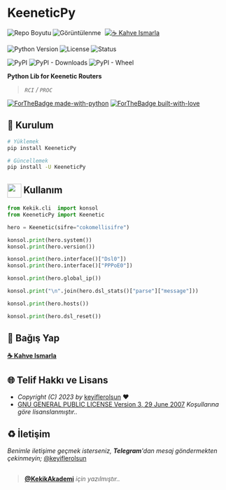 # KeeneticPy

![Repo Boyutu](https://img.shields.io/github/repo-size/keyiflerolsun/KeeneticPy?logo=git&logoColor=white)
![Görüntülenme](https://hits.seeyoufarm.com/api/count/incr/badge.svg?url=https://github.com/keyiflerolsun/KeeneticPy&title=Görüntülenme)
<a href="https://KekikAkademi.org/Kahve" target="_blank"><img src="https://img.shields.io/badge/☕️-Kahve Ismarla-ffdd00" title="☕️ Kahve Ismarla" style="padding-left:5px;"></a>

![Python Version](https://img.shields.io/pypi/pyversions/KeeneticPy?logo=python&logoColor=white)
![License](https://img.shields.io/pypi/l/KeeneticPy?logo=gnu&logoColor=white)
![Status](https://img.shields.io/pypi/status/KeeneticPy?logo=windowsterminal&logoColor=white)

![PyPI](https://img.shields.io/pypi/v/KeeneticPy?logo=pypi&logoColor=white)
![PyPI - Downloads](https://img.shields.io/pypi/dm/KeeneticPy?logo=pypi&logoColor=white)
![PyPI - Wheel](https://img.shields.io/pypi/wheel/KeeneticPy?logo=pypi&logoColor=white)

**Python Lib for Keenetic Routers**

> _`RCI` / `PROC`_

[![ForTheBadge made-with-python](http://ForTheBadge.com/images/badges/made-with-python.svg)](https://www.python.org/)
[![ForTheBadge built-with-love](http://ForTheBadge.com/images/badges/built-with-love.svg)](https://GitHub.com/keyiflerolsun/)

## 🚀 Kurulum

```bash
# Yüklemek
pip install KeeneticPy

# Güncellemek
pip install -U KeeneticPy
```

## <img src="https://www.akashtrehan.com/assets/images/emoji/terminal.png" height="32" align="center"> Kullanım

```python
from Kekik.cli  import konsol
from KeeneticPy import Keenetic

hero = Keenetic(sifre="cokomellisifre")

konsol.print(hero.system())
konsol.print(hero.version())

konsol.print(hero.interface()["Dsl0"])
konsol.print(hero.interface()["PPPoE0"])

konsol.print(hero.global_ip())

konsol.print("\n".join(hero.dsl_stats()["parse"]["message"]))

konsol.print(hero.hosts())

konsol.print(hero.dsl_reset())
```

## 💸 Bağış Yap

**[☕️ Kahve Ismarla](https://KekikAkademi.org/Kahve)**

## 🌐 Telif Hakkı ve Lisans

* *Copyright (C) 2023 by* [keyiflerolsun](https://github.com/keyiflerolsun) ❤️️
* [GNU GENERAL PUBLIC LICENSE Version 3, 29 June 2007](https://github.com/keyiflerolsun/KeeneticPy/blob/master/LICENSE) *Koşullarına göre lisanslanmıştır..*

## ♻️ İletişim

*Benimle iletişime geçmek isterseniz, **Telegram**'dan mesaj göndermekten çekinmeyin;* [@keyiflerolsun](https://t.me/KekikKahve)

##

> **[@KekikAkademi](https://t.me/KekikAkademi)** *için yazılmıştır..*
